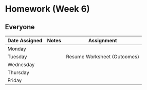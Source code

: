 # Homework (Week 6)


## Everyone
| Date Assigned | Notes                          | Assignment |
|---------------|--------------------------------|------------|
| Monday        |                                |   |
| Tuesday       |                                | Resume Worksheet (Outcomes) |
| Wednesday     |                                |   |
| Thursday      |                                |   |
| Friday        |                                |   |

